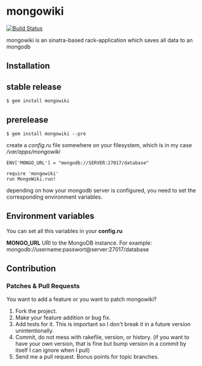mongowiki
=========

[![Build Status](https://secure.travis-ci.org/gr4y/mongowiki.png?branch=master)](http://travis-ci.org/gr4y/mongowiki)

mongowiki is an sinatra-based rack-application which saves all data to an mongodb

Installation
------------

stable release
--------------

	$ gem install mongowiki

prerelease
----------

	$ gem install mongowiki --pre
	
create a *config.ru* file somewhere on your filesystem, which is in my case */var/apps/mongowiki*

	ENV['MONGO_URL'] = "mongodb://SERVER:27017/database"
	
	require 'mongowiki'
	run MongoWiki.run!
	
depending on how your mongodb server is configured, you need to set the corresponding environment variables.
	
Environment variables
--------------------

You can set all this variables in your **config.ru**

**MONGO_URL**
URI to the MongoDB instance. For example: mongodb://username:passwort@server:27017/database

Contribution
------------

### Patches & Pull Requests

You want to add a feature or you want to patch mongowiki?

1. Fork the project.
2. Make your feature addition or bug fix.
3. Add tests for it. This is important so I don't break it in a future version unintentionally.
4. Commit, do not mess with rakefile, version, or history. (if you want to have your own version, that is fine but bump version in a commit by itself I can ignore	when I pull)
5. Send me a pull request. Bonus points for topic branches.